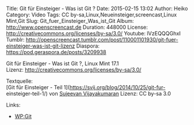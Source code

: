 Title: Git für Einsteiger - Was ist Git ?
Date: 2015-02-15 13:02
Author: Heiko
Category: Video
Tags: CC by-sa,Linux,Neueinsteiger,screencast,Linux Mint,Git
Slug: Git_fuer_Einsteiger_Was_ist_Git
Album: http://www.openscreencast.de
Duration: 448000
License: http://creativecommons.org/licenses/by-sa/3.0/
Youtube: lVzEQQQGhxI
Tumblr: http://openscreencast.tumblr.com/post/110001101930/git-fuer-einsteiger-was-ist-git-lizenz
Diaspora: https://pod.geraspora.de/posts/3209938

Git für Einsteiger - Was ist Git ?, Linux Mint 17.1  
Lizenz: <http://creativecommons.org/licenses/by-sa/3.0/>  
  
Textquelle:  
[Git für Einsteiger - Teil 1](https://svij.org/blog/2014/10/25/git-fur-
einsteiger-teil-1/) von [Sujeevan Vijayakumaran](http://svij.org/) Lizenz: CC
by-sa 3.0

Links:

  * [WP:Git](http://de.wikipedia.org/wiki/Git "Link zu wikipedia.org/" )

